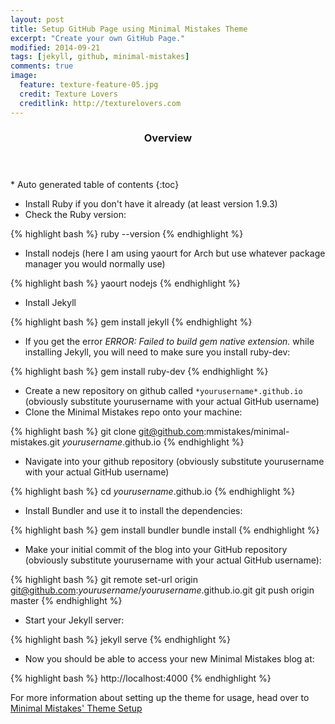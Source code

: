 ```yaml
---
layout: post
title: Setup GitHub Page using Minimal Mistakes Theme
excerpt: "Create your own GitHub Page."
modified: 2014-09-21
tags: [jekyll, github, minimal-mistakes]
comments: true
image:
  feature: texture-feature-05.jpg
  credit: Texture Lovers
  creditlink: http://texturelovers.com
---
```


<section id="table-of-contents" class="toc">
  <header>
    <h3>Overview</h3>
  </header>
<div id="drawer" markdown="1">
*  Auto generated table of contents
{:toc}
</div>
</section><!-- /#table-of-contents -->

* Install Ruby if you don't have it already (at least version 1.9.3)
* Check the Ruby version:

{% highlight bash %}
ruby --version
{% endhighlight %}

* Install nodejs (here I am using yaourt for Arch but use whatever package manager you would normally use)

{% highlight bash %}
yaourt nodejs
{% endhighlight %}

* Install Jekyll

{% highlight bash %}
gem install jekyll
{% endhighlight %}

* If you get the error *ERROR: Failed to build gem native extension.* while installing Jekyll, you will need to make sure you install ruby-dev:

{% highlight bash %}
gem install ruby-dev
{% endhighlight %}

* Create a new repository on github called `*yourusername*.github.io` (obviously substitute yourusername with your actual GitHub username)
* Clone the Minimal Mistakes repo onto your machine:

{% highlight bash %}
git clone git@github.com:mmistakes/minimal-mistakes.git *yourusername*.github.io
{% endhighlight %}

* Navigate into your github repository (obviously substitute yourusername with your actual GitHub username)

{% highlight bash %}
cd *yourusername*.github.io
{% endhighlight %}

* Install Bundler and use it to install the dependencies:

{% highlight bash %}
gem install bundler
bundle install
{% endhighlight %}

 * Make your initial commit of the blog into your GitHub repository (obviously substitute yourusername with your actual GitHub username):

{% highlight bash %}
git remote set-url origin git@github.com:*yourusername*/*yourusername*.github.io.git
git push origin master
{% endhighlight %}

 * Start your Jekyll server:

{% highlight bash %}
jekyll serve
{% endhighlight %}

* Now you should be able to access your new Minimal Mistakes blog at:

{% highlight bash %}
http://localhost:4000
{% endhighlight %}

For more information about setting up the theme for usage, head over to [Minimal Mistakes' Theme Setup](http://mmistakes.github.io/minimal-mistakes/theme-setup/)
